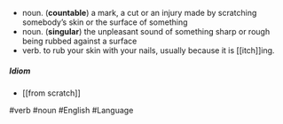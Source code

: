 - noun. (**countable**)
	a mark, a cut or an injury made by scratching somebody’s skin or the surface of something
- noun. (**singular**)
	the unpleasant sound of something sharp or rough being rubbed against a surface
- verb.
	to rub your skin with your nails, usually because it is [[itch]]ing.
##### Idiom
- [[from scratch]]

#verb #noun   #English #Language 